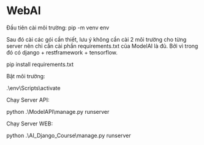 # WebAI
Đầu tiên cài môi trường:
pip -m venv env

Sau đó cài các gói cần thiết, lưu ý không cần cài 2 môi trường cho từng server nên chỉ cần cài phần requirements.txt của ModelAI là đủ.
Bởi vì trong đó có django + restframework + tensorflow.

pip install requirements.txt

Bật môi trường:

.\env\Scripts\activate

Chạy Server API:

python .\ModelAPI\manage.py runserver

Chạy Server WEB:

python .\AI_Django_Course\manage.py runserver
